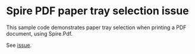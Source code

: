 # Spire PDF paper tray selection issue

This sample code demonstrates paper tray selection when printing a PDF document, using Spire.Pdf.

See [issue](https://www.e-iceblue.com/forum/topic10321.html).
